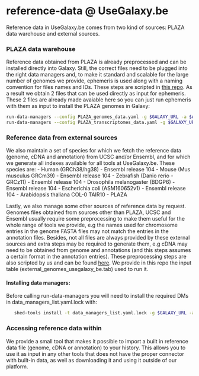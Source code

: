 # reference-data @ UseGalaxy.be


Reference data in UseGalaxy.be comes from two kind of sources: PLAZA data warehouse and external sources.

### PLAZA data warehouse
Reference data obtained from PLAZA is already preprocessed and can be installed directly into Galaxy. Still, the correct files need to be plugged into the right data managers and, to make it standard and scalable for the large number of genomes we provide, ephemeris is used along with a naming convention for files names and IDs.
These steps are scripted in [this repo](https://github.com/ieguinoa/galaxy_data_management). As a result we obtain 2 files that can be used directly as input for ephemeris. These 2 files are already made avaiable here so you can just run ephemeris with them as input to install the PLAZA genomes in Galaxy:

  ```bash
  run-data-managers --config PLAZA_genomes_data.yaml -g $GALAXY_URL -a $API_KEY
  run-data-managers --config PLAZA_transcriptomes_data.yaml -g $GALAXY_URL -a $API_KEY
  ```




### Reference data from external sources

We also maintain a set of species for which we fetch the reference data (genome, cDNA and annotation) from UCSC and/or Ensembl, and for which we generate all indexes available for all tools at UseGalaxy.be.
These species are:
    - Human (GRCh38/hg38) - Ensembl release 104
    - Mouse (Mus musculus GRCm39) - Ensembl release 104
    - Zebrafish (Danio rerio - GRCz11) - Ensembl release 104
    - Drosophila melanogaster (BDGP6) - Ensembl release 104
    - Escherichia coli (ASM160652v1) - Ensembl release 104
    - Arabidopsis thaliana COL-0 TAIR10 - PLAZA


Lastly, we also manage some other sources of reference data by request. Genomes files obtained from sources other than PLAZA, UCSC and Ensembl usually require some preprocessing to make them useful for the whole range of tools we provide, e.g the names used for chromosome entries in the genome FASTA files may not match the entries in the annotation files. Besides, not all files are always provided by these external sources and extra steps may be required to generate them, e.g cDNA may need to be obtained from genome and annotations (and this steps assumes a certain format in the annotation entries). These preprocessing steps are also scripted by us and can be found [here](https://github.com/ieguinoa/genomes_to_galaxy). We provide in this repo the input table (external_genomes_usegalaxy_be.tab) used to run it.


#### Installing data managers:
Before calling run-data-managers you will need to install the required DMs in data_managers_list.yaml.lock with:

  ```bash
     shed-tools install -t data_managers_list.yaml.lock -g $GALAXY_URL -a $API_KEY
  ```

### Accessing reference data within 
We provide a small tool that makes it possible to import a built in reference data file (genome, cDNA or annotation) to your history. This allows you to use it as input in any other tools that does not have the proper connector with built-in data, as well as downloading it and using it outside of our platform.

